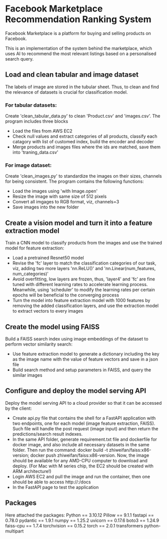 # Facebook Marketplace Recommendation Ranking System
Facebook Marketplace is a platform for buying and selling products on Facebook.

This is an implementation of the system behind the marketplace, which uses AI to recommend the most relevant listings based on a personalised search query.


## Load and clean tabular and image dataset
The labels of image are stored in the tubular sheet. Thus, to clean and find the relevance of datasets is crucial for classification model.

### For tabular datasets: 
Create 'clean_tabular_data.py' to clean 'Product.csv' and 'images.csv'. The program includes three blocks
- Load the files from AWS EC2
- Check null values and extract categories of all products, classify each catagory with list of customed index, build the encoder and decoder
- Merge products and images files where the ids are matched, save them into 'traning_data.csv'

### For image dataset:
Create 'clean_images.py' to standardize the images on their sizes, channels for being consistent. The program contains the following functions:
- Load the images using 'with Image.open' 
- Resize the image with same size of 512 pixels
- Convert all imgages to RGB format, viz, channels=3
- Save images into the new folder

## Create a vision model and turn it into a feature extraction model
Train a CNN model to classify products from the images and use the trained model for feature extraction:
- Load a pretrained Resnet50 model
- Revise the 'fc' layer to match the classification categories of our task, viz, adding two more layers 'nn.ReLU()' and 'nn.Linear(num_features, num_categories)'
- Avoid overfitting, low layers are frozen, thus, 'layer4' and 'fc' are fine tuned with different learning rates to accelerate learning process. Meanwhile, using 'scheduler' to modify the learning rates per certain epochs will be beneficial to the converging process
- Turn the model into feature extraction model with 1000 features by removing the added classification layers, and use the extraction model to extract vectors to every images 

## Create the model using FAISS
Build a FAISS search index using image embeddings of the dataset to perform vector similarity search:
- Use feature extraction model to generate a dictionary including the key as the image name with the value of feature vectors and save in a json file
- Build search method and setup parameters in FAISS, and query the similar images

## Configure and deploy the model serving API
Deploy the model serving API to a cloud provider so that it can be accessed by the client:
- Create api.py file that contains the shell for a FastAPI application with two endpoints, one for each model (image feature extraction, FAISS). Such file will handle the post request (image input) and then return the predictions/search result indexes.
- In the same API folder, generate requirement.txt file and dockerfile for docker image, and also include all necessary datasets in the same folder. Then run the command: docker build -t zhiweifan/faiss:x86-version; docker push zhiweifan/faiss:x86-version. Now, the image should be available for any AMD-CPU computer to download and deploy. (For Mac with M series chip, the EC2 should be created with ARM architecture!)
- Login AWS EC2 and pull the image and run the container, then one should be able to access http://<EC2 IPv4 Public IP>:<Port>/docs
- In the FastAPI page to test the application


## Packages 
Here attached the packages:
Python == 3.10.12
Pillow == 9.1.1
fastapi == 0.78.0
pydantic == 1.9.1
numpy == 1.25.2
uvicorn == 0.17.6
boto3 == 1.24.9
faiss-cpu == 1.7.4
torchvision == 0.15.2
torch == 2.0.1
transformers
python-multipart




 